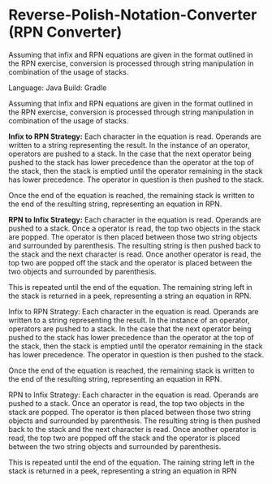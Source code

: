 # Reverse-Polish-Notation-Converter (RPN Converter)

Assuming that infix and RPN equations are given in the format outlined in the RPN exercise, 
conversion is processed through string manipulation in combination of the usage of stacks. 

Language: Java 
Build: Gradle

Assuming that infix and RPN equations are given in the format outlined in the RPN exercise, 
conversion is processed through string manipulation in combination of the usage of stacks. 

**Infix to RPN Strategy:** 
Each character in the equation is read. Operands are written to a string representing the result. In the instance of an operator, operators are pushed to a stack. In the case that the next operator being pushed to the stack has lower precedence than the operator at the top of the stack, then the stack is emptied until the operator remaining in the stack has lower precedence. The operator in question is then pushed to the stack. 

Once the end of the equation is reached, the remaining stack is written to the end of the resulting string, representing an equation in RPN. 

**RPN to Infix Strategy:** 
Each character in the equation is read. Operands are pushed to a stack. Once a operator is read, the top two objects in the stack are popped. The operator is then placed between those two string objects and surrounded by parenthesis. 
The resulting string is then pushed back to the stack and the next character is read. 
Once another operator is read, the top two are popped off the stack and the operator is placed between the two objects and surrounded by parenthesis. 

This is repeated until the end of the equation.
The remaining string left in the stack is returned in a peek, representing a string an equation in RPN. 

Infix to RPN Strategy: 
Each character in the equation is read. Operands are written to a string representing the result. In the instance of an operator, operators are pushed to a stack. In the case that the next operator being pushed to the stack has lower precedence than the operator at the top of the stack, then the stack is emptied until the operator remaining in the stack has lower precedence. The operator in question is then pushed to the stack. 

Once the end of the equation is reached, the remaining stack is written to the end of the resulting string, representing an equation in RPN. 

RPN to Infix Strategy: 
Each character in the equation is read. Operands are pushed to a stack. Once an operator is read, the top two objects in the stack are popped. The operator is then placed between those two string objects and surrounded by parenthesis. 
The resulting string is then pushed back to the stack and the next character is read. 
Once another operator is read, the top two are popped off the stack and the operator is placed between the two string objects and surrounded by parenthesis. 

This is repeated until the end of the equation.
The raining string left in the stack is returned in a peek, representing a string an equation in RPN




